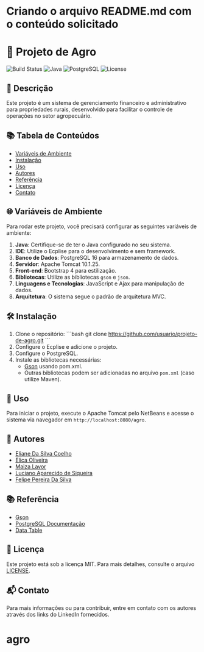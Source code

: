 # Criando o arquivo README.md com o conteúdo solicitado


# 🌱 Projeto de Agro

![Build Status](https://img.shields.io/badge/build-passing-brightgreen)
![Java](https://img.shields.io/badge/Java-22-blue)
![PostgreSQL](https://img.shields.io/badge/PostgreSQL-13-blue)
![License](https://img.shields.io/badge/license-MIT-green)

## 📝 Descrição
Este projeto é um sistema de gerenciamento financeiro e administrativo para propriedades rurais, desenvolvido para facilitar o controle de operações no setor agropecuário.

## 📚 Tabela de Conteúdos
- [Variáveis de Ambiente](#variáveis-de-ambiente)
- [Instalação](#instalação)
- [Uso](#uso)
- [Autores](#autores)
- [Referência](#referência)
- [Licença](#licença)
- [Contato](#contato)

## 🌐 Variáveis de Ambiente
Para rodar este projeto, você precisará configurar as seguintes variáveis de ambiente:

1. **Java**: Certifique-se de ter o Java configurado no seu sistema.
2. **IDE**: Utilize o Ecplise para o desenvolvimento e sem framework.
3. **Banco de Dados**: PostgreSQL 16 para armazenamento de dados.
4. **Servidor**: Apache Tomcat 10.1.25.
5. **Front-end**: Bootstrap 4 para estilização.
6. **Bibliotecas**: Utilize as bibliotecas `gson` e `json`.
7. **Linguagens e Tecnologias**: JavaScript e Ajax para manipulação de dados.
8. **Arquitetura**: O sistema segue o padrão de arquitetura MVC.

## 🛠️ Instalação
1. Clone o repositório:
   \`\`\`bash
   git clone https://github.com/usuario/projeto-de-agro.git
   \`\`\`
2. Configure o Ecplise e adicione o projeto.
3. Configure o PostgreSQL.
4. Instale as bibliotecas necessárias:
   - [Gson](https://mvnrepository.com/artifact/com.google.code.gson/gson) usando pom.xml.
   - Outras bibliotecas podem ser adicionadas no arquivo `pom.xml` (caso utilize Maven).

## 🚀 Uso
Para iniciar o projeto, execute o Apache Tomcat pelo NetBeans e acesse o sistema via navegador em `http://localhost:8080/agro`.

## 👥 Autores
- [Eliane Da Silva Coelho](https://www.linkedin.com/in/eliane-coelho/)
- [Elica Oliveira](https://www.linkedin.com/in/elica-oliveira/)
- [Maiza Lavor](https://www.linkedin.com/in/maizalavor/)
- [Luciano Aparecido de Siqueira](https://www.linkedin.com/in/luciano-aparecido-de-siqueira/)
- [Felipe Pereira Da Silva](https://www.linkedin.com/in/felipe-pereira-da-silva-3155b3154/)

## 📚 Referência
- [Gson](https://mvnrepository.com/artifact/com.google.code.gson/gson)
- [PostgreSQL Documentação](https://www.postgresql.org/docs/)
- [Data Table](https://datatables.net/)

## 📄 Licença
Este projeto está sob a licença MIT. Para mais detalhes, consulte o arquivo [LICENSE](LICENSE).

## 📬 Contato
Para mais informações ou para contribuir, entre em contato com os autores através dos links do LinkedIn fornecidos.




# agro
